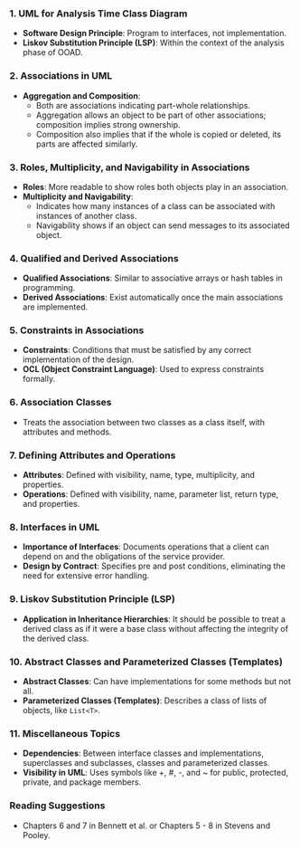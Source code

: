 ### 1. UML for Analysis Time Class Diagram

- **Software Design Principle**: Program to interfaces, not implementation.
- **Liskov Substitution Principle (LSP)**: Within the context of the analysis phase of OOAD.

### 2. Associations in UML

- **Aggregation and Composition**:
    - Both are associations indicating part-whole relationships.
    - Aggregation allows an object to be part of other associations; composition implies strong ownership.
    - Composition also implies that if the whole is copied or deleted, its parts are affected similarly.

### 3. Roles, Multiplicity, and Navigability in Associations

- **Roles**: More readable to show roles both objects play in an association.
- **Multiplicity and Navigability**:
    - Indicates how many instances of a class can be associated with instances of another class.
    - Navigability shows if an object can send messages to its associated object.

### 4. Qualified and Derived Associations

- **Qualified Associations**: Similar to associative arrays or hash tables in programming.
- **Derived Associations**: Exist automatically once the main associations are implemented.

### 5. Constraints in Associations

- **Constraints**: Conditions that must be satisfied by any correct implementation of the design.
- **OCL (Object Constraint Language)**: Used to express constraints formally.

### 6. Association Classes

- Treats the association between two classes as a class itself, with attributes and methods.

### 7. Defining Attributes and Operations

- **Attributes**: Defined with visibility, name, type, multiplicity, and properties.
- **Operations**: Defined with visibility, name, parameter list, return type, and properties.

### 8. Interfaces in UML

- **Importance of Interfaces**: Documents operations that a client can depend on and the obligations of the service provider.
- **Design by Contract**: Specifies pre and post conditions, eliminating the need for extensive error handling.

### 9. Liskov Substitution Principle (LSP)

- **Application in Inheritance Hierarchies**: It should be possible to treat a derived class as if it were a base class without affecting the integrity of the derived class.

### 10. Abstract Classes and Parameterized Classes (Templates)

- **Abstract Classes**: Can have implementations for some methods but not all.
- **Parameterized Classes (Templates)**: Describes a class of lists of objects, like `List<T>`.

### 11. Miscellaneous Topics

- **Dependencies**: Between interface classes and implementations, superclasses and subclasses, classes and parameterized classes.
- **Visibility in UML**: Uses symbols like +, #, -, and ~ for public, protected, private, and package members.

### Reading Suggestions

- Chapters 6 and 7 in Bennett et al. or Chapters 5 - 8 in Stevens and Pooley.